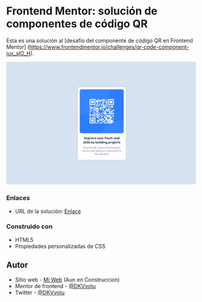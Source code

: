 # Frontend Mentor: solución de componentes de código QR

Esta es una solución al [desafío del componente de código QR en Frontend Mentor] (https://www.frontendmentor.io/challenges/qr-code-component-iux_sIO_H).

![Captura de Escritorio](./Capturas/Desktop.png)


### Enlaces

- URL de la solución: [Enlace](https://dkvyotu.github.io/FrontendMentor-N-1/)

### Construido con

- HTML5
- Propiedades personalizadas de CSS  


## Autor

- Sitio web - [Mi Web](https://codedevweb.com/) (Aun en Construccion)
- Mentor de frontend - [@DKVyotu](https://www.frontendmentor.io/profile/DKVyotu)
- Twitter - [@DKVyotu](https://x.com/DKVyotu)

